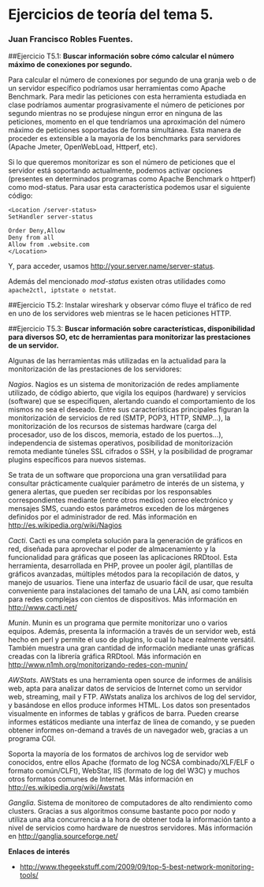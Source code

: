 # Ejercicios de teoría del tema 5.
### Juan Francisco Robles Fuentes. 


##Ejercicio T5.1: 
**Buscar información sobre cómo calcular el número máximo de conexiones por segundo.**

Para calcular el número de conexiones por segundo de una granja web o de un servidor específico podríamos usar herramientas como Apache Benchmark. Para medir las peticiones con esta herramienta estudiada en clase podríamos aumentar prograsivamente el número de peticiones por segundo mientras no se produjese ningun error en ninguna de las peticiones, momento en el que tendríamos una aproximación del número máximo de peticiones soportadas de forma simultánea. Esta manera de proceder es extensible a la mayoría de los benchmarks para servidores (Apache Jmeter, OpenWebLoad, Httperf, etc).

Si lo que queremos monitorizar es son el número de peticiones que el servidor está soportando actualmente, podemos activar opciones (presentes en determinados programas como Apache Benchmark o httperf) como mod-status. Para usar esta característica podemos usar el siguiente código:

    <Location /server-status>
    SetHandler server-status

    Order Deny,Allow
    Deny from all
    Allow from .website.com
    </Location>

Y, para acceder, usamos http://your.server.name/server-status.

Además del mencionado *mod-status* existen otras utilidades como `apache2ctl, iptstate o netstat`.

##Ejercicio T5.2: Instalar wireshark y observar cómo fluye el tráfico de red en uno de los servidores web mientras se le hacen peticiones HTTP.

##Ejercicio T5.3: 
**Buscar información sobre características, disponibilidad para diversos SO, etc de herramientas para monitorizar las prestaciones de un servidor.**

Algunas de las herramientas más utilizadas en la actualidad para la monitorización de las prestaciones de los servidores: 

*Nagios*. 
Nagios es un sistema de monitorización de redes ampliamente utilizado, de código abierto, que vigila los equipos (hardware) y servicios (software) que se especifiquen, alertando cuando el comportamiento de los mismos no sea el deseado. Entre sus características principales figuran la monitorización de servicios de red (SMTP, POP3, HTTP, SNMP...), la monitorización de los recursos de sistemas hardware (carga del procesador, uso de los discos, memoria, estado de los puertos...), independencia de sistemas operativos, posibilidad de monitorización remota mediante túneles SSL cifrados o SSH, y la posibilidad de programar plugins específicos para nuevos sistemas.

Se trata de un software que proporciona una gran versatilidad para consultar prácticamente cualquier parámetro de interés de un sistema, y genera alertas, que pueden ser recibidas por los responsables correspondientes mediante (entre otros medios) correo electrónico y mensajes SMS, cuando estos parámetros exceden de los márgenes definidos por el administrador de red.
Más información en http://es.wikipedia.org/wiki/Nagios

*Cacti*.
Cacti es una completa solución para la generación de gráficos en red, diseñada para aprovechar el poder de almacenamiento y la funcionalidad para gráficas que poseen las aplicaciones RRDtool. Esta herramienta, desarrollada en PHP, provee un pooler ágil, plantillas de gráficos avanzadas, múltiples métodos para la recopilación de datos, y manejo de usuarios. Tiene una interfaz de usuario fácil de usar, que resulta conveniente para instalaciones del tamaño de una LAN, así como también para redes complejas con cientos de dispositivos.
Más información en http://www.cacti.net/

*Munin*. 
Munin es un programa que permite monitorizar uno o varios equipos. Además, presenta la información a través de un servidor web, está hecho en perl y permite el uso de plugins, lo cual lo hace realmente versátil. También muestra una gran cantidad de información mediante unas gráficas creadas con la librería gráfica RRDtool.
Más información en http://www.n1mh.org/monitorizando-redes-con-munin/

*AWStats*. 
AWStats es una herramienta open source de informes de análisis web, apta para analizar datos de servicios de Internet como un servidor web, streaming, mail y FTP. AWstats analiza los archivos de log del servidor, y basándose en ellos produce informes HTML. Los datos son presentados visualmente en informes de tablas y gráficos de barra. Pueden crearse informes estáticos mediante una interfaz de línea de comando, y se pueden obtener informes on-demand a través de un navegador web, gracias a un programa CGI.

Soporta la mayoría de los formatos de archivos log de servidor web conocidos, entre ellos Apache (formato de log NCSA combinado/XLF/ELF o formato común/CLFt), WebStar, IIS (formato de log del W3C) y muchos otros formatos comunes de Internet.
Más información en http://es.wikipedia.org/wiki/Awstats

*Ganglia*. 
Sistema de monitoreo de computadores de alto rendimiento como clusters. Gracias a sus algoritmos consume bastante poco por nodo y utiliza una alta concurrencia a la hora de obtener toda la información tanto a nivel de servicios como hardware de nuestros servidores.
Más información en http://ganglia.sourceforge.net/

**Enlaces de interés**
* http://www.thegeekstuff.com/2009/09/top-5-best-network-monitoring-tools/
